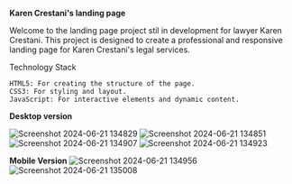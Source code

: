 **Karen Crestani's landing page**
  
  
  Welcome to the landing page project stil in development for lawyer Karen Crestani. This project is designed to create a professional and responsive landing page for Karen Crestani's legal services.


  Technology Stack

    HTML5: For creating the structure of the page.
    CSS3: For styling and layout.
    JavaScript: For interactive elements and dynamic content.

    


**Desktop version**

![Screenshot 2024-06-21 134829](https://github.com/BrunoCrestani/KarenCrestaniAdvocacia/assets/115376136/e9d5b808-10a1-4c1f-8741-6d7b23eb6169)
![Screenshot 2024-06-21 134851](https://github.com/BrunoCrestani/KarenCrestaniAdvocacia/assets/115376136/7dc7b36f-0d2f-4b89-aac1-d2ef3a8f5d00)
![Screenshot 2024-06-21 134907](https://github.com/BrunoCrestani/KarenCrestaniAdvocacia/assets/115376136/6116bf3c-31f5-4a68-a36c-cc257373faf5)
![Screenshot 2024-06-21 134923](https://github.com/BrunoCrestani/KarenCrestaniAdvocacia/assets/115376136/90742969-ba07-486d-b966-236e74545772)




**Mobile Version**
![Screenshot 2024-06-21 134956](https://github.com/BrunoCrestani/KarenCrestaniAdvocacia/assets/115376136/a26ef5da-9350-4129-92fd-81f6213c9c48)
![Screenshot 2024-06-21 135008](https://github.com/BrunoCrestani/KarenCrestaniAdvocacia/assets/115376136/137e095e-0d20-47fe-b413-471d2da6ea41)





